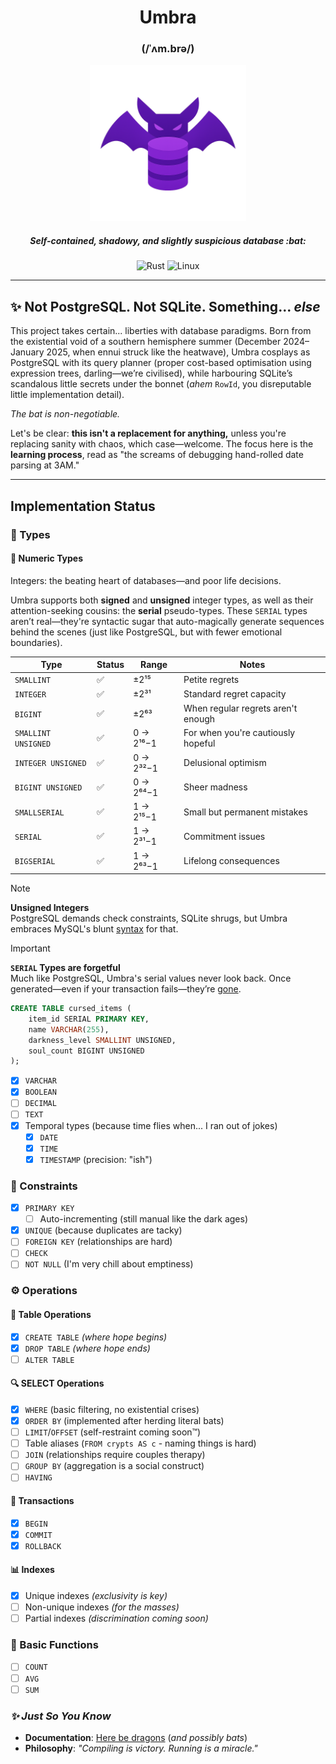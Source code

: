 <div align="center">
    <h1>Umbra</h1>
    <h3>(/ˈʌm.brə/)</h3>
    <img alt="Logo" src=".github/umbra-icon.png" width="250" height="250" />
    <h5>Self-contained, shadowy, and slightly suspicious database :bat: </h5>

![Rust](https://img.shields.io/badge/rust-00?style=for-the-badge&logo=rust&color=d62828&link=https%3A%2F%2Fwww.rust-lang.org)
![Linux](https://img.shields.io/badge/linux-0?style=for-the-badge&logo=linux&logoColor=fff&color=f77f00)

</div>

---

## ✨ Not PostgreSQL. Not SQLite. Something... _else_

This project takes certain... liberties with database paradigms. Born from the existential void of a southern hemisphere
summer (December 2024–January 2025, when ennui struck like the heatwave), Umbra cosplays as PostgreSQL with its query
planner (proper cost-based optimisation using expression trees, darling—we’re civilised), while harbouring SQLite’s
scandalous little secrets under the bonnet (_ahem_ `RowId`, you disreputable little implementation detail).

_The bat is non-negotiable._

Let's be clear: **this isn't a replacement for anything,** unless you're replacing sanity with chaos, which
case—welcome. The focus here is the **learning process**, read as "the screams of debugging hand-rolled date parsing at
3AM."

---

## Implementation Status

### 🧾 Types

#### 🔢 **Numeric Types**

Integers: the beating heart of databases—and poor life decisions.

Umbra supports both **signed** and **unsigned** integer types, as well as their attention-seeking cousins: the **serial** pseudo-types. These `SERIAL` types aren’t real—they're syntactic sugar that auto-magically generate sequences behind the scenes (just like PostgreSQL, but with fewer emotional boundaries).

| Type                 | Status | Range       | Notes                                         |
|----------------------|--------|-------------|-----------------------------------------------|
| `SMALLINT`           | ✅     | ±2¹⁵        | Petite regrets                                |
| `INTEGER`          | ✅     | ±2³¹      | Standard regret capacity                      |
| `BIGINT`             | ✅     | ±2⁶³        | When regular regrets aren't enough                             |
| `SMALLINT UNSIGNED`  | ✅     | 0 → 2¹⁶−1   | For when you're cautiously hopeful            |
| `INTEGER UNSIGNED`   | ✅     | 0 → 2³²−1   | Delusional optimism                           |
| `BIGINT UNSIGNED`    | ✅     | 0 → 2⁶⁴−1   | Sheer madness                                 |
| `SMALLSERIAL`        | ✅     | 1 → 2¹⁵−1   | Small but permanent mistakes    |
| `SERIAL`             | ✅     | 1 → 2³¹−1   | Commitment issues               |
| `BIGSERIAL`          | ✅     | 1 → 2⁶³−1   | Lifelong consequences            |

> [!NOTE]  
> **Unsigned Integers**  
> PostgreSQL demands check constraints, SQLite shrugs, but Umbra embraces MySQL's blunt [syntax](https://dev.mysql.com/doc/refman/8.4/en/numeric-type-syntax.html) for that.

> [!IMPORTANT]  
> **`SERIAL` Types are forgetful**  
> Much like PostgreSQL, Umbra's serial values never look back. 
> Once generated—even if your transaction fails—they’re [gone](https://www.postgresql.org/docs/17/functions-sequence.html).

```sql
CREATE TABLE cursed_items (
    item_id SERIAL PRIMARY KEY,
    name VARCHAR(255),
    darkness_level SMALLINT UNSIGNED,
    soul_count BIGINT UNSIGNED
);
```

- [x] `VARCHAR`
- [x] `BOOLEAN`
- [ ] `DECIMAL`
- [ ] `TEXT`
- [x] Temporal types (because time flies when... I ran out of jokes)
    - [x] `DATE`
    - [x] `TIME`
    - [x] `TIMESTAMP` (precision: "ish")

### 🔗 Constraints
- [x] `PRIMARY KEY`
    - [ ] Auto-incrementing (still manual like the dark ages)
- [x] `UNIQUE` (because duplicates are tacky)
- [ ] `FOREIGN KEY` (relationships are hard)
- [ ] `CHECK`
- [ ] `NOT NULL` (I'm very chill about emptiness)

### ⚙️ Operations
#### 💼 **Table Operations**
- [x] `CREATE TABLE` *(where hope begins)*
- [x] `DROP TABLE` *(where hope ends)*
- [ ] `ALTER TABLE`

#### 🔍 SELECT Operations
- [x] `WHERE` (basic filtering, no existential crises)
- [x] `ORDER BY` (implemented after herding literal bats)
- [ ] `LIMIT`/`OFFSET` (self-restraint coming soon™)
- [ ] Table aliases (`FROM crypts AS c` - naming things is hard)
- [ ] `JOIN` (relationships require couples therapy)
- [ ] `GROUP BY` (aggregation is a social construct)
- [ ] `HAVING` 

#### 💸 **Transactions**
- [x] `BEGIN` 
- [x] `COMMIT` 
- [x] `ROLLBACK`

#### 📊 **Indexes**
- [x] Unique indexes *(exclusivity is key)*
- [ ] Non-unique indexes *(for the masses)*
- [ ] Partial indexes *(discrimination coming soon)*

### 🧮 Basic Functions
- [ ] `COUNT`
- [ ] `AVG`
- [ ] `SUM`

### *✨ Just So You Know*

- **Documentation**: [Here be dragons](https://ruancampello.github.io/umbra-documentation/) (*and possibly bats*)
- **Philosophy**: *"Compiling is victory. Running is a miracle."*


